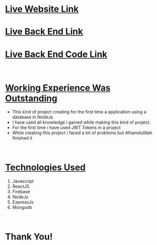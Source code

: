 <h1><a href=" https://travelagency280746.web.app/">Live Website Link</a></h1>
<h1><a href="https://travel-agency-neon.vercel.app/">Live Back End Link</a></h1>
<h1><a href="https://github.com/Porgramming-Hero-web-course/b6a11-service-review-server-side-samimsarkar">Live Back End Code Link</a></h1>
<br>
<h1><u>Working Experience Was Outstanding</u></h1>
<ul>
    <li>This kind of project creating for the first time a application using a database in NodeJs</li>
    <li>I have used all knowledge i gained while making this kind of project.</li>
    <li>For the first time i have used JWT Tokens in a project</li>
    <li>While creating this project i faced a lot of problems but Alhamdulillah finished it</li>
</ul>

<br>
<h1><u>Technologies Used</u></h1>
<ol>
    <li>Javascript</li>
    <li>ReactJS</li>
    <li>Firebase</li>
    <li>NodeJs</li>
    <li>ExpressJs</li>
    <li>Mongodb</li>
</ol>

<br>
<h1>Thank You!</h1>
